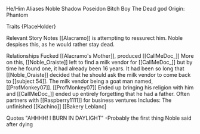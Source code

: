 He/Him
Aliases
 Noble
 Shadow
 Poseidon
 Bitch Boy
 The Dead god
Origin: Phantom

Traits
 {PlaceHolder}

Relevant Story Notes 
 [[Alacramo]] is attempting to ressurect him.
  Noble despises this, as he would rather stay dead.

Relationships
 Fucked [[Alacramo's Mother]], produced [[CallMeDoc_]]
  More on this, [[Noble_Oraiste]] left to find a milk vendor for [[CallMeDoc_]] but by time he found one, it had already been 16 years. It had been so long that [[Noble_Oraiste]] decided that he should ask the milk vendor to come back to [[subject 54]]. The milk vendor being a goat man named, [[ProfMonkey07]]. [[ProfMonkey07]] Ended up bringing his religion with him and [[CallMeDoc_]] ended up entirely forgetting that he had a father.
 Often partners with [[Raspberry1111]] for business ventures
  Includes:
   The unfinished [[Kachino]]
   [[Bakery Leblanc]

Quotes
 "AHHHH! I BURN IN DAYLIGHT" -Probably the first thing Noble said after dying
